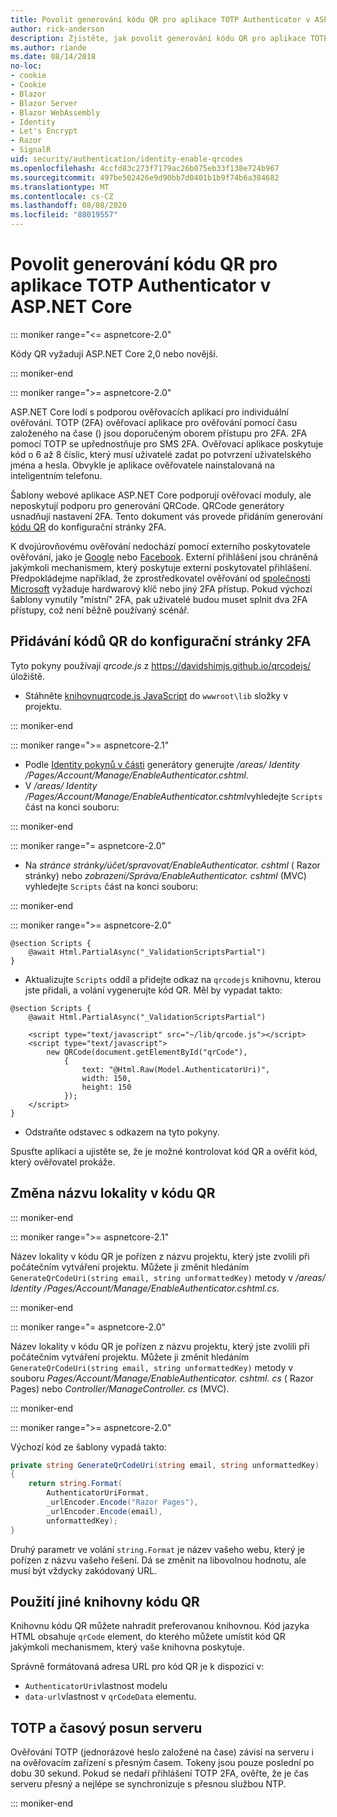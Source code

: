 ```yaml
---
title: Povolit generování kódu QR pro aplikace TOTP Authenticator v ASP.NET Core
author: rick-anderson
description: Zjistěte, jak povolit generování kódu QR pro aplikace TOTP Authenticator, které fungují s ASP.NET Core dvojúrovňové ověřování.
ms.author: riande
ms.date: 08/14/2018
no-loc:
- cookie
- Cookie
- Blazor
- Blazor Server
- Blazor WebAssembly
- Identity
- Let's Encrypt
- Razor
- SignalR
uid: security/authentication/identity-enable-qrcodes
ms.openlocfilehash: 4ccfd83c273f7179ac26b075eb33f138e724b967
ms.sourcegitcommit: 497be502426e9d90bb7d0401b1b9f74b6a384682
ms.translationtype: MT
ms.contentlocale: cs-CZ
ms.lasthandoff: 08/08/2020
ms.locfileid: "88019557"
---
```

# <a name="enable-qr-code-generation-for-totp-authenticator-apps-in-aspnet-core"></a>Povolit generování kódu QR pro aplikace TOTP Authenticator v ASP.NET Core

::: moniker range="<= aspnetcore-2.0"

Kódy QR vyžadují ASP.NET Core 2,0 nebo novější.

::: moniker-end

::: moniker range=">= aspnetcore-2.0"

ASP.NET Core lodí s podporou ověřovacích aplikací pro individuální ověřování. TOTP (2FA) ověřovací aplikace pro ověřování pomocí času založeného na čase () jsou doporučeným oborem přístupu pro 2FA. 2FA pomocí TOTP se upřednostňuje pro SMS 2FA. Ověřovací aplikace poskytuje kód o 6 až 8 číslic, který musí uživatelé zadat po potvrzení uživatelského jména a hesla. Obvykle je aplikace ověřovatele nainstalovaná na inteligentním telefonu.

Šablony webové aplikace ASP.NET Core podporují ověřovací moduly, ale neposkytují podporu pro generování QRCode. QRCode generátory usnadňují nastavení 2FA. Tento dokument vás provede přidáním generování [kódu QR](https://wikipedia.org/wiki/QR_code) do konfigurační stránky 2FA.

K dvojúrovňovému ověřování nedochází pomocí externího poskytovatele ověřování, jako je [Google](xref:security/authentication/google-logins) nebo [Facebook](xref:security/authentication/facebook-logins). Externí přihlášení jsou chráněná jakýmkoli mechanismem, který poskytuje externí poskytovatel přihlášení. Předpokládejme například, že zprostředkovatel ověřování od [společnosti Microsoft](xref:security/authentication/microsoft-logins) vyžaduje hardwarový klíč nebo jiný 2FA přístup. Pokud výchozí šablony vynutily "místní" 2FA, pak uživatelé budou muset splnit dva 2FA přístupy, což není běžně používaný scénář.

## <a name="adding-qr-codes-to-the-2fa-configuration-page"></a>Přidávání kódů QR do konfigurační stránky 2FA

Tyto pokyny používají *qrcode.js* z https://davidshimjs.github.io/qrcodejs/ úložiště.

* Stáhněte [knihovnuqrcode.js JavaScript](https://davidshimjs.github.io/qrcodejs/) do `wwwroot\lib` složky v projektu.

::: moniker-end

::: moniker range=">= aspnetcore-2.1"

* Podle [ Identity pokynů v části](xref:security/authentication/scaffold-identity) generátory generujte */areas/ Identity /Pages/Account/Manage/EnableAuthenticator.cshtml*.
* V */areas/ Identity /Pages/Account/Manage/EnableAuthenticator.cshtml*vyhledejte `Scripts` část na konci souboru:

::: moniker-end

::: moniker range="= aspnetcore-2.0"

* Na *stránce stránky/účet/spravovat/EnableAuthenticator. cshtml* ( Razor stránky) nebo *zobrazení/Správa/EnableAuthenticator. cshtml* (MVC) vyhledejte `Scripts` část na konci souboru:

::: moniker-end

::: moniker range=">= aspnetcore-2.0"

```cshtml
@section Scripts {
    @await Html.PartialAsync("_ValidationScriptsPartial")
}
```

* Aktualizujte `Scripts` oddíl a přidejte odkaz na `qrcodejs` knihovnu, kterou jste přidali, a volání vygenerujte kód QR. Měl by vypadat takto:

```cshtml
@section Scripts {
    @await Html.PartialAsync("_ValidationScriptsPartial")

    <script type="text/javascript" src="~/lib/qrcode.js"></script>
    <script type="text/javascript">
        new QRCode(document.getElementById("qrCode"),
            {
                text: "@Html.Raw(Model.AuthenticatorUri)",
                width: 150,
                height: 150
            });
    </script>
}
```

* Odstraňte odstavec s odkazem na tyto pokyny.

Spusťte aplikaci a ujistěte se, že je možné kontrolovat kód QR a ověřit kód, který ověřovatel prokáže.

## <a name="change-the-site-name-in-the-qr-code"></a>Změna názvu lokality v kódu QR

::: moniker-end

::: moniker range=">= aspnetcore-2.1"

Název lokality v kódu QR je pořízen z názvu projektu, který jste zvolili při počátečním vytváření projektu. Můžete ji změnit hledáním `GenerateQrCodeUri(string email, string unformattedKey)` metody v */areas/ Identity /Pages/Account/Manage/EnableAuthenticator.cshtml.cs*.

::: moniker-end

::: moniker range="= aspnetcore-2.0"

Název lokality v kódu QR je pořízen z názvu projektu, který jste zvolili při počátečním vytváření projektu. Můžete ji změnit hledáním `GenerateQrCodeUri(string email, string unformattedKey)` metody v souboru *Pages/Account/Manage/EnableAuthenticator. cshtml. cs* ( Razor Pages) nebo *Controller/ManageController. cs* (MVC).

::: moniker-end

::: moniker range=">= aspnetcore-2.0"

Výchozí kód ze šablony vypadá takto:

```csharp
private string GenerateQrCodeUri(string email, string unformattedKey)
{
    return string.Format(
        AuthenticatorUriFormat,
        _urlEncoder.Encode("Razor Pages"),
        _urlEncoder.Encode(email),
        unformattedKey);
}
```

Druhý parametr ve volání `string.Format` je název vašeho webu, který je pořízen z názvu vašeho řešení. Dá se změnit na libovolnou hodnotu, ale musí být vždycky zakódovaný URL.

## <a name="using-a-different-qr-code-library"></a>Použití jiné knihovny kódu QR

Knihovnu kódu QR můžete nahradit preferovanou knihovnou. Kód jazyka HTML obsahuje `qrCode` element, do kterého můžete umístit kód QR jakýmkoli mechanismem, který vaše knihovna poskytuje.

Správně formátovaná adresa URL pro kód QR je k dispozici v:

* `AuthenticatorUri`vlastnost modelu
* `data-url`vlastnost v `qrCodeData` elementu.

## <a name="totp-client-and-server-time-skew"></a>TOTP a časový posun serveru

Ověřování TOTP (jednorázové heslo založené na čase) závisí na serveru i na ověřovacím zařízení s přesným časem. Tokeny jsou pouze poslední po dobu 30 sekund. Pokud se nedaří přihlášení TOTP 2FA, ověřte, že je čas serveru přesný a nejlépe se synchronizuje s přesnou službou NTP.

::: moniker-end
